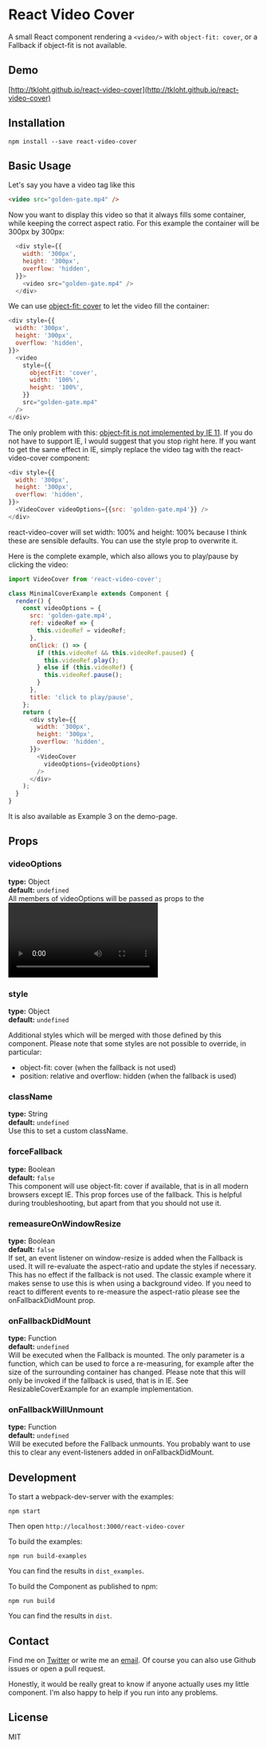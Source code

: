 # React Video Cover
A small React component rendering a `<video/>` with `object-fit: cover`, or a Fallback if object-fit is not available.

## Demo
[http://tkloht.github.io/react-video-cover](http://tkloht.github.io/react-video-cover)

## Installation
```shell
npm install --save react-video-cover
```

## Basic Usage
Let's say you have a video tag like this
```html
<video src="golden-gate.mp4" />
```
Now you want to display this video so that it always fills some container, while keeping the correct aspect ratio. For this example the container will be 300px by 300px:
```js
  <div style={{
    width: '300px',
    height: '300px',
    overflow: 'hidden',
  }}>
    <video src="golden-gate.mp4" />
  </div>
```

We can use [object-fit: cover](https://developer.mozilla.org/en-US/docs/Web/CSS/object-fit) to let the video fill the container:
```js
<div style={{
  width: '300px',
  height: '300px',
  overflow: 'hidden',
}}>
  <video
    style={{
      objectFit: 'cover',
      width: '100%',
      height: '100%',
    }}
    src="golden-gate.mp4"
  />
</div>
```
The only problem with this: [object-fit is not implemented by IE 11](http://caniuse.com/#feat=object-fit).
If you do not have to support IE, I would suggest that you stop right here.
If you want to get the same effect in IE, simply replace the video tag with the react-video-cover component:
```js
<div style={{
  width: '300px',
  height: '300px',
  overflow: 'hidden',
}}>
  <VideoCover videoOptions={{src: 'golden-gate.mp4'}} />
</div>
```
react-video-cover will set width: 100% and height: 100% because I think these are sensible defaults. You can use the style prop to overwrite it.

Here is the complete example, which also allows you to play/pause by clicking the video:

```js
import VideoCover from 'react-video-cover';

class MinimalCoverExample extends Component {
  render() {
    const videoOptions = {
      src: 'golden-gate.mp4',
      ref: videoRef => {
        this.videoRef = videoRef;
      },
      onClick: () => {
        if (this.videoRef && this.videoRef.paused) {
          this.videoRef.play();
        } else if (this.videoRef) {
          this.videoRef.pause();
        }
      },
      title: 'click to play/pause',
    };
    return (
      <div style={{
        width: '300px',
        height: '300px',
        overflow: 'hidden',
      }}>
        <VideoCover
          videoOptions={videoOptions}
        />
      </div>
    );
  }
}
```
It is also available as Example 3 on the demo-page.

## Props

### videoOptions
**type:** Object  
**default:** `undefined`  
All members of videoOptions will be passed as props to the <video/>.

### style
**type:** Object  
**default:**  `undefined`  

Additional styles which will be merged with those defined by this component.
Please note that some styles are not possible to override, in particular:
  - object-fit: cover (when the fallback is not used)
  - position: relative and overflow: hidden (when the fallback is used)

### className
**type:** String  
**default:**  `undefined`  
Use this to set a custom className.

### forceFallback
**type:** Boolean  
**default:**  `false`  
This component will use object-fit: cover if available, that is in all modern browsers except IE.
This prop forces use of the fallback. This is helpful during troubleshooting,
but apart from that you should not use it.
 
### remeasureOnWindowResize
**type:** Boolean  
**default:**  `false`  
If set, an event listener on window-resize is added when the Fallback is used.
It will re-evaluate the aspect-ratio and update the styles if necessary.
This has no effect if the fallback is not used.
The classic example where it makes sense to use this is when using a background video.
If you need to react to different events to re-measure the aspect-ratio please see the onFallbackDidMount prop.

### onFallbackDidMount
**type:** Function  
**default:**  `undefined`  
Will be executed when the Fallback is mounted.
The only parameter is a function, which can be used to force a re-measuring, for example after the size of the surrounding container has changed.
Please note that this will only be invoked if the fallback is used, that is in IE.
See ResizableCoverExample for an example implementation.
 
### onFallbackWillUnmount
**type:** Function  
**default:**  `undefined`  
Will be executed before the Fallback unmounts.
You probably want to use this to clear any event-listeners added in onFallbackDidMount.


## Development
To start a webpack-dev-server with the examples:
```shell
npm start
```
Then open `http://localhost:3000/react-video-cover`

To build the examples:
```shell
npm run build-examples
```
You can find the results in `dist_examples`.

To build the Component as published to npm:
```shell
npm run build
```
You can find the results in `dist`.

## Contact
Find me on [Twitter](https://twitter.com/tkloht) or write me an [email](mailto:tobias.kloht@gmail.com).
Of course you can also use Github issues or open a pull request.

Honestly, it would be really great to know if anyone actually uses my little component. I'm also happy to help if you run into any problems.

## License
MIT
